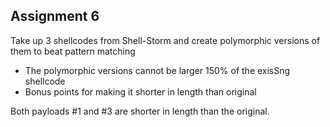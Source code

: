 ## Assignment 6
Take up 3 shellcodes from Shell-Storm and create polymorphic versions of them to beat pattern matching

- The polymorphic versions cannot be larger 
150% of the exisSng shellcode
- Bonus points for making it shorter in length 
than original


Both payloads #1 and #3 are shorter in length than the original.